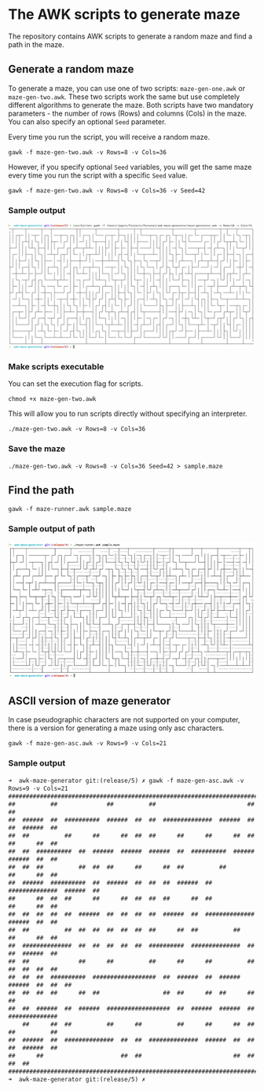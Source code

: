 # The AWK scripts to generate maze

The repository contains AWK scripts to generate a random maze and find a path in the maze.

## Generate a random maze

To generate a maze, you can use one of two scripts: `maze-gen-one.awk` or `maze-gen-two.awk`. These two scripts work the same but use completely different algorithms to generate the maze. Both scripts have two mandatory parameters - the number of rows (Rows) and columns (Cols) in the maze. You can also specify an optional `Seed` parameter. 

Every time you run the script, you will receive a random maze.

```shell
gawk -f maze-gen-two.awk -v Rows=8 -v Cols=36 
```

However, if you specify optional `Seed` variables, you will get the same maze every time you run the script with a specific `Seed` value.

```shell
gawk -f maze-gen-two.awk -v Rows=8 -v Cols=36 -v Seed=42 
```

### Sample output 

![Maze Sample](../images/maze-sample.png)

### Make scripts executable 

You can set the execution flag for scripts.

```shell
chmod +x maze-gen-two.awk
```

This will allow you to run scripts directly without specifying an interpreter.

```shell
./maze-gen-two.awk -v Rows=8 -v Cols=36
```

### Save the maze

```shell
./maze-gen-two.awk -v Rows=8 -v Cols=36 Seed=42 > sample.maze
```

## Find the path

```shell
gawk -f maze-runner.awk sample.maze
```

### Sample output of path

![Maze Path](../images/maze-path.png)

## ASCII version of maze generator

In case pseudographic characters are not supported on your computer, there is a version for generating a maze using only asc characters.

```shell
gawk -f maze-gen-asc.awk -v Rows=9 -v Cols=21
```
### Sample output

```text
➜  awk-maze-generator git:(release/5) ✗ gawk -f maze-gen-asc.awk -v Rows=9 -v Cols=21
######################################################################################
##          ##              ##          ##                          ##              ##
##  ######  ##  ##########  ######  ##  ##  ##############  ######  ##  ##  ######  ##
##  ##          ##      ##      ##  ##  ##      ##      ##      ##  ##  ##      ##  ##
##  ##  ##########  ##  ######  ######  ######  ##  ##########  ######  ######  ##  ##
##  ##  ##          ##  ##  ##      ##      ##  ##          ##          ##      ##  ##
##  ######  ##########  ##  ######  ##  ##  ##  ######  ##  ##############  ######  ##
##      ##  ##  ##      ##      ##  ##  ##  ##      ##  ##              ##      ##  ##
##  ##  ##  ##  ##  ######  ##  ##  ##  ##  ######  ##  ##############  ######  ##  ##
##  ##          ##  ##  ##  ##  ##  ##  ##      ##  ##          ##      ##      ##  ##
##  ##############  ##  ##  ##  ##  ##  ##########  ##############  ##  ##  ######  ##
##  ##              ##      ##          ##      ##      ##          ##  ##  ##  ##  ##
##  ##  ##  ##########  ##################  ##  ######  ##  ######  ######  ##  ##  ##
##  ##  ##  ##      ##  ##                  ##  ##      ##  ##      ##      ##        
##  ##  ######  ##  ######  ##################  ##  ######  ######  ##  ##############
    ##      ##  ##          ##      ##          ##      ##      ##  ##  ##          ##
##  ######  ##  ##############  ##  ##  ##############  ######  ##  ##  ##  ######  ##
##      ##                      ##  ##                          ##  ##          ##  ##
######################################################################################
➜  awk-maze-generator git:(release/5) ✗  
```
